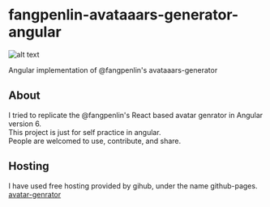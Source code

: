 # fangpenlin-avataaars-generator-angular

![alt text](https://raw.githubusercontent.com/shivam1410/fangpenlin-avataaars-generator-angular/master/src/assets/meta.png)

Angular implementation of @fangpenlin's avataaars-generator

## About

I tried to replicate the @fangpenlin's React based avatar genrator in Angular version 6.<br>
This project is just for self practice in angular.<br>
People are welcomed to use, contribute, and share.<br>
## Hosting

I have used free hosting provided by gihub, under the name github-pages.<br>
[avatar-genrator](https://shivam1410.github.io/fangpenlin-avataaars-generator-angular/ "Create cool avatar")
